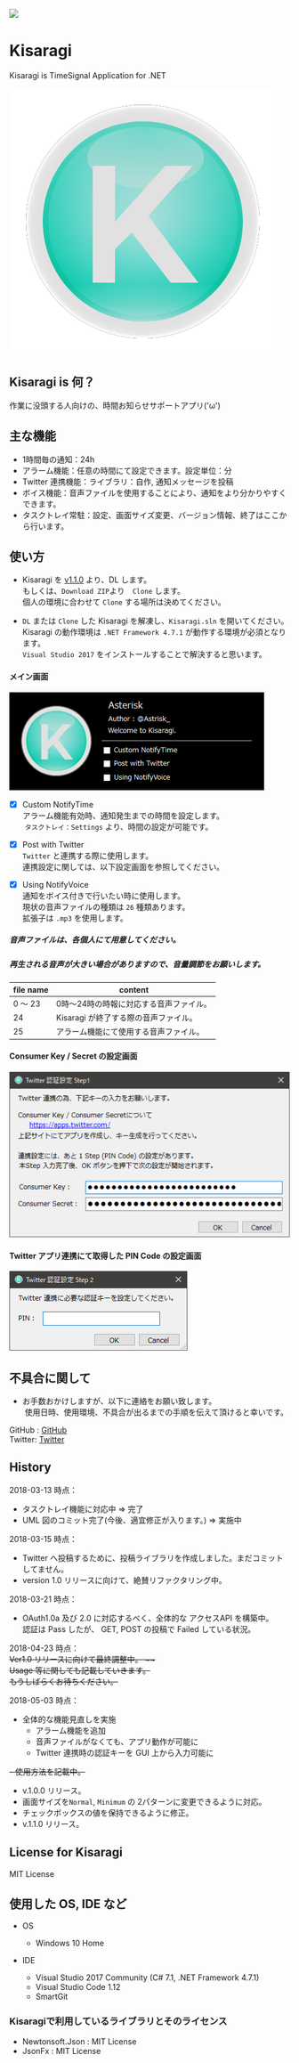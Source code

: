 [![](http://img.shields.io/badge/license-MIT-blue.svg)](./LICENSE)
# Kisaragi
Kisaragi is TimeSignal Application for .NET

![logo](logo.png)

## Kisaragi is 何？
作業に没頭する人向けの、時間お知らせサポートアプリ('ω')  

## 主な機能
- 1時間毎の通知：24h
- アラーム機能：任意の時間にて設定できます。設定単位：分
- Twitter 連携機能：ライブラリ：自作, 通知メッセージを投稿
- ボイス機能：音声ファイルを使用することにより、通知をより分かりやすくできます。
- タスクトレイ常駐：設定、画面サイズ変更、バージョン情報、終了はここから行います。

## 使い方
- Kisaragi を [v1.1.0](https://github.com/Asteriskx/Kisaragi/releases/tag/v1.1.0 "v.1.1.0") より、DL します。  
  もしくは、`Download ZIP`より　`Clone` します。  
  個人の環境に合わせて `Clone` する場所は決めてください。  
  
- `DL` または `Clone` した Kisaragi を解凍し、`Kisaragi.sln` を開いてください。  
  Kisaragi の動作環境は `.NET Framework 4.7.1` が動作する環境が必須となります。  
  `Visual Studio 2017` をインストールすることで解決すると思います。 

#### メイン画面  

![form](form.png)

- [x] Custom NotifyTime  
  アラーム機能有効時、通知発生までの時間を設定します。  
  `タスクトレイ：Settings` より、時間の設定が可能です。  
  
- [x] Post with Twitter  
  `Twitter` と連携する際に使用します。  
  連携設定に関しては、以下設定画面を参照してください。
  
- [x] Using NotifyVoice  
  通知をボイス付きで行いたい時に使用します。  
  現状の音声ファイルの種類は `26` 種類あります。  
  拡張子は `.mp3` を使用します。  
  
##### 音声ファイルは、各個人にて用意してください。 
##### 再生される音声が大きい場合がありますので、音量調節をお願いします。  

  | file name | content |  
  | ---- | ---- |  
  | 0 ～ 23 | 0時～24時の時報に対応する音声ファイル。|  
  | 24 | Kisaragi が終了する際の音声ファイル。 |  
  | 25 | アラーム機能にて使用する音声ファイル。 |  
  
#### Consumer Key / Secret の設定画面  

![settings-Step1](settings-Step1.png)

#### Twitter アプリ連携にて取得した PIN Code の設定画面  

![settings-Step2](settings-Step2.png)

## 不具合に関して  
- お手数おかけしますが、以下に連絡をお願い致します。  
  使用日時、使用環境、不具合が出るまでの手順を伝えて頂けると幸いです。  
  
GitHub : [GitHub](https://github.com/Asteriskx/Kisaragi/issues "GitHub")  
Twitter: [Twitter](https://twitter.com/Astrisk_ "Twitter")  

## History
2018-03-13 時点：  
- タスクトレイ機能に対応中 => 完了
- UML 図のコミット完了(今後、適宜修正が入ります。) => 実施中  

2018-03-15 時点：  
- Twitter へ投稿するために、投稿ライブラリを作成しました。まだコミットしてません。
- version 1.0 リリースに向けて、絶賛リファクタリング中。  

2018-03-21 時点： 
- OAuth1.0a 及び 2.0 に対応するべく、全体的な アクセスAPI を構築中。  
  認証は Pass したが、 GET, POST の投稿で Failed している状況。

2018-04-23 時点：  
~~Ver1.0 リリースに向けて最終調整中。 ~~  
Usage 等に関しても記載していきます。~~  
~~もうしばらくお待ちください。~~
  
2018-05-03 時点：
- 全体的な機能見直しを実施  
  - アラーム機能を追加  
  - 音声ファイルがなくても、アプリ動作が可能に  
  - Twitter 連携時の認証キーを GUI 上から入力可能に  
  
~~- 使用方法を記載中。~~
- v.1.0.0 リリース。
- 画面サイズを`Normal`, `Minimum` の 2パターンに変更できるように対応。
- チェックボックスの値を保持できるように修正。  
- v.1.1.0 リリース。  

## License for Kisaragi
MIT License

## 使用した OS, IDE など
- OS
  - Windows 10 Home

- IDE  
  - Visual Studio 2017 Community (C# 7.1, .NET Framework 4.7.1)
  - Visual Studio Code 1.12
  - SmartGit
  
### Kisaragiで利用しているライブラリとそのライセンス
- Newtonsoft.Json : MIT License
- JsonFx : MIT License
